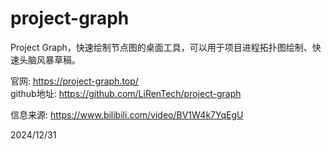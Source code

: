 # project-graph

Project Graph，快速绘制节点图的桌面工具，可以用于项目进程拓扑图绘制、快速头脑风暴草稿。  

官网: https://project-graph.top/  
github地址: https://github.com/LiRenTech/project-graph  


信息来源: https://www.bilibili.com/video/BV1W4k7YqEgU  


2024/12/31  

